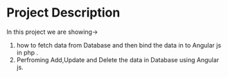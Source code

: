 # Project Description 

In this project we are showing->
1.  how to fetch data from Database and then bind the data in to Angular js in php .
2.  Perfroming Add,Update and Delete the data in Database using Angular js. 

